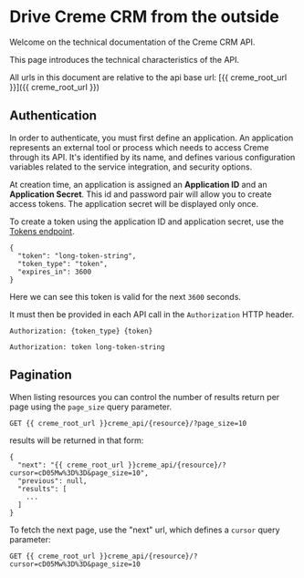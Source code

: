 # Drive Creme CRM from the outside

Welcome on the technical documentation of the Creme CRM API.

This page introduces the technical characteristics of the API.

All urls in this document are relative to the api base url: [{{ creme_root_url }}]({{ creme_root_url }})

## Authentication

In order to authenticate, you must first define an application.
An application represents an external tool or process which needs to access Creme through its API.
It's identified by its name, and defines various configuration variables related to the service 
integration, and security options.

At creation time, an application is assigned an **Application ID** and an **Application Secret**.
This id and password pair will allow you to create access tokens.
The application secret will be displayed only once.

To create a token using the application ID and application secret, use the [Tokens endpoint](#/Tokens).

```
{
  "token": "long-token-string",
  "token_type": "token",
  "expires_in": 3600
}
```
Here we can see this token is valid for the next `3600` seconds.

It must then be provided in each API call in the `Authorization` HTTP header.

```
Authorization: {token_type} {token}

Authorization: token long-token-string
```

## Pagination

When listing resources you can control the number of results return per page using the `page_size` query parameter.
```
GET {{ creme_root_url }}creme_api/{resource}/?page_size=10
```

results will be returned in that form:
```
{
  "next": "{{ creme_root_url }}creme_api/{resource}/?cursor=cD05Mw%3D%3D&page_size=10",
  "previous": null,
  "results": [
    ...
  ]
}
```
To fetch the next page, use the "next" url, which defines a `cursor` query parameter:
```
GET {{ creme_root_url }}creme_api/{resource}/?cursor=cD05Mw%3D%3D&page_size=10
```
